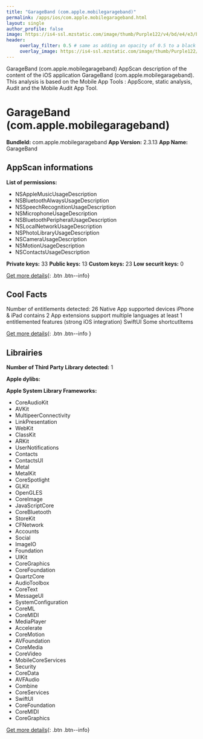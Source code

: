 ```yaml
---
title: "GarageBand (com.apple.mobilegarageband)"
permalink: /apps/ios/com.apple.mobilegarageband.html
layout: single
author_profile: false
image: https://is4-ssl.mzstatic.com/image/thumb/Purple122/v4/bd/e4/e3/bde4e352-c658-5b99-52bf-e471f4ead50c/AppIcon-0-1x_U007emarketing-0-0-0-6-0-0-sRGB-85-220.png/512x512bb.jpg
header: 
     overlay_filter: 0.5 # same as adding an opacity of 0.5 to a black background
     overlay_image: https://is4-ssl.mzstatic.com/image/thumb/Purple122/v4/bd/e4/e3/bde4e352-c658-5b99-52bf-e471f4ead50c/AppIcon-0-1x_U007emarketing-0-0-0-6-0-0-sRGB-85-220.png/512x512bb.jpg
---
```

GarageBand (com.apple.mobilegarageband) AppScan description of the content of the iOS application GarageBand (com.apple.mobilegarageband). This analysis is based on the Mobile App Tools : AppScore, static analysis, Audit and the Mobile Audit App Tool.

# GarageBand (com.apple.mobilegarageband)

**BundleId:** com.apple.mobilegarageband
**App Version:** 2.3.13
**App Name:** GarageBand


## AppScan informations 

**List of permissions:** 
- NSAppleMusicUsageDescription
- NSBluetoothAlwaysUsageDescription
- NSSpeechRecognitionUsageDescription
- NSMicrophoneUsageDescription
- NSBluetoothPeripheralUsageDescription
- NSLocalNetworkUsageDescription
- NSPhotoLibraryUsageDescription
- NSCameraUsageDescription
- NSMotionUsageDescription
- NSContactsUsageDescription
  
  
**Private keys:** 33
**Public keys:** 13
**Custom keys:** 23
**Low securit keys:** 0
  
[Get more details](/pricing.html){: .btn .btn--info}

## Cool Facts

Number of entitlements detected: 26
Native App
supported devices iPhone & iPad
contains 2 App extensions
support multiple languages
at least 1 entitlemented features (strong iOS integration)
SwiftUI
Some shortcutItems 
  
[Get more details](/pricing.html){: .btn .btn--info }

## Librairies 
**Number of Third Party Library detected:** 1


**Apple dylibs:**


**Apple System Library Frameworks:**
- CoreAudioKit
- AVKit
- MultipeerConnectivity
- LinkPresentation
- WebKit
- ClassKit
- ARKit
- UserNotifications
- Contacts
- ContactsUI
- Metal
- MetalKit
- CoreSpotlight
- GLKit
- OpenGLES
- CoreImage
- JavaScriptCore
- CoreBluetooth
- StoreKit
- CFNetwork
- Accounts
- Social
- ImageIO
- Foundation
- UIKit
- CoreGraphics
- CoreFoundation
- QuartzCore
- AudioToolbox
- CoreText
- MessageUI
- SystemConfiguration
- CoreML
- CoreMIDI
- MediaPlayer
- Accelerate
- CoreMotion
- AVFoundation
- CoreMedia
- CoreVideo
- MobileCoreServices
- Security
- CoreData
- AVFAudio
- Combine
- CoreServices
- SwiftUI
- CoreFoundation
- CoreMIDI
- CoreGraphics


  
[Get more details](/pricing.html){: .btn .btn--info}

